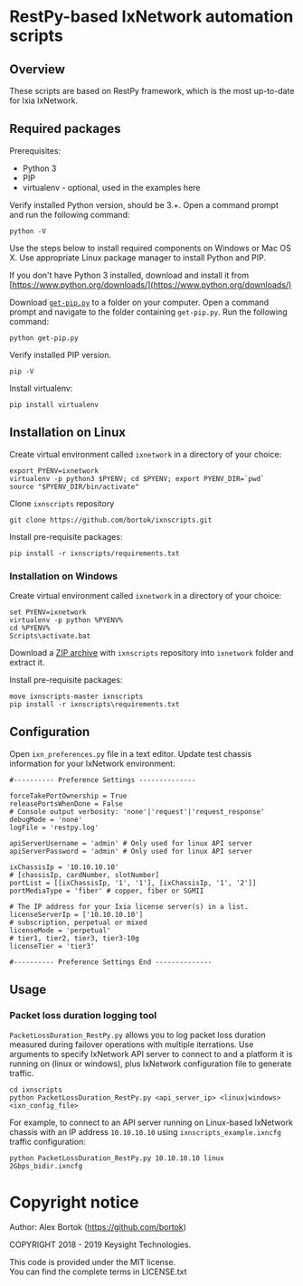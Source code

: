 # RestPy-based IxNetwork automation scripts
## Overview
These scripts are based on RestPy framework, which is the most up-to-date for Ixia IxNetwork.

## Required packages
Prerequisites:

* Python 3
* PIP
* virtualenv - optional, used in the examples here

Verify installed Python version, should be 3.+. Open a command prompt and run the following command:
   
    python -V

Use the steps below to install required components on Windows or Mac OS X. Use appropriate Linux package manager to install Python and PIP.

If you don't have Python 3 installed, download and install it from [https://www.python.org/downloads/](https://www.python.org/downloads/)

Download [`get-pip.py`](https://bootstrap.pypa.io/get-pip.py) to a folder on your computer. Open a command prompt and navigate to the folder containing `get-pip.py`. Run the following command:

    python get-pip.py

Verify installed PIP version.

    pip -V

Install virtualenv:

    pip install virtualenv

## Installation on Linux

Create virtual environment called `ixnetwork` in a directory of your choice:

    export PYENV=ixnetwork
    virtualenv -p python3 $PYENV; cd $PYENV; export PYENV_DIR=`pwd`
    source "$PYENV_DIR/bin/activate"

Clone `ixnscripts` repository

    git clone https://github.com/bortok/ixnscripts.git

Install pre-requisite packages:

    pip install -r ixnscripts/requirements.txt

### Installation on Windows

Create virtual environment called `ixnetwork` in a directory of your choice:

    set PYENV=ixnetwork
    virtualenv -p python %PYENV%
    cd %PYENV%
    Scripts\activate.bat

Download a [ZIP archive](https://github.com/bortok/ixnscripts/archive/master.zip) with `ixnscripts` repository into `ixnetwork` folder and extract it.

Install pre-requisite packages:

    move ixnscripts-master ixnscripts
    pip install -r ixnscripts\requirements.txt


## Configuration
Open `ixn_preferences.py` file in a text editor. Update test chassis information for your IxNetwork environment:

    #---------- Preference Settings --------------
    
    forceTakePortOwnership = True
    releasePortsWhenDone = False
    # Console output verbosity: 'none'|'request'|'request_response'
    debugMode = 'none'
    logFile = 'restpy.log'
    
    apiServerUsername = 'admin' # Only used for linux API server
    apiServerPassword = 'admin' # Only used for linux API server
    
    ixChassisIp = '10.10.10.10'
    # [chassisIp, cardNumber, slotNumber]
    portList = [[ixChassisIp, '1', '1'], [ixChassisIp, '1', '2']]
    portMediaType = 'fiber' # copper, fiber or SGMII
    
    # The IP address for your Ixia license server(s) in a list.
    licenseServerIp = ['10.10.10.10']
    # subscription, perpetual or mixed
    licenseMode = 'perpetual'
    # tier1, tier2, tier3, tier3-10g
    licenseTier = 'tier3'
    
    #---------- Preference Settings End --------------

## Usage

### Packet loss duration logging tool

`PacketLossDuration_RestPy.py` allows you to log packet loss duration measured during failover operations with multiple iterrations. Use arguments to specify IxNetwork API server to connect to and a platform it is running on (linux or windows), plus IxNetwork configuration file to generate traffic.

    cd ixnscripts
    python PacketLossDuration_RestPy.py <api_server_ip> <linux|windows> <ixn_config_file>

For example, to connect to an API server running on Linux-based IxNetwork chassis with an IP address `10.10.10.10` using `ixnscripts_example.ixncfg` traffic configuration:

    python PacketLossDuration_RestPy.py 10.10.10.10 linux 2Gbps_bidir.ixncfg

# Copyright notice

Author: Alex Bortok (https://github.com/bortok)

COPYRIGHT 2018 - 2019 Keysight Technologies.

This code is provided under the MIT license.  
You can find the complete terms in LICENSE.txt
